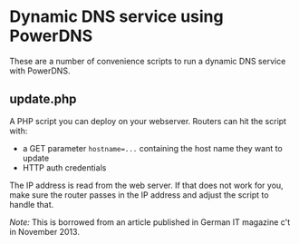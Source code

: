 Dynamic DNS service using PowerDNS
==================================

These are a number of convenience scripts to run a dynamic DNS service with PowerDNS.

update.php
----------
A PHP script you can deploy on your webserver. Routers can hit the script with:

* a GET parameter ``hostname=...`` containing the host name they want to update
* HTTP auth credentials

The IP address is read from the web server. If that does not work for you, make sure the router passes in the IP address and adjust the script to handle that.

*Note:* This is borrowed from an article published in German IT magazine c't in November 2013.

